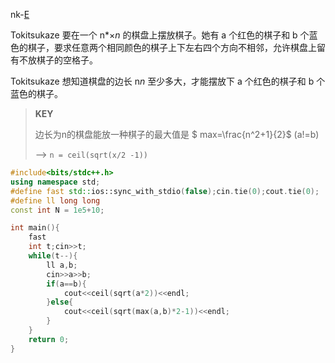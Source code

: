 nk-[E](https://ac.nowcoder.com/acm/contest/view-submission?submissionId=61170248)

Tokitsukaze 要在一个  n*×*n* 的棋盘上摆放棋子。她有 a  个红色的棋子和 b 个蓝色的棋子，要求任意两个相同颜色的棋子上下左右四个方向不相邻，允许棋盘上留有不放棋子的空格子。

Tokitsukaze 想知道棋盘的边长 n*n* 至少多大，才能摆放下 a  个红色的棋子和 b  个蓝色的棋子。

>**KEY**
>
>边长为n的棋盘能放一种棋子的最大值是 $ max=\frac{n^2+1}{2}$ (a!=b)
>
>--> `n = ceil(sqrt(x/2 -1))`

```cpp
#include<bits/stdc++.h>
using namespace std;
#define fast std::ios::sync_with_stdio(false);cin.tie(0);cout.tie(0);
#define ll long long
const int N = 1e5+10;

int main(){
	fast
	int t;cin>>t;
	while(t--){
		ll a,b;
		cin>>a>>b;
		if(a==b){
			cout<<ceil(sqrt(a*2))<<endl;
		}else{
			cout<<ceil(sqrt(max(a,b)*2-1))<<endl;
		}
	}
	return 0;
}
```

